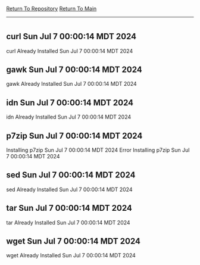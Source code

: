 [Return To Repository](https://github.com/DigitalWarrior/piholeparser/)
[Return To Main](https://github.com/DigitalWarrior/piholeparser/blob/master/RecentRunLogs/Mainlog.md)
____________________________________
# 
## curl Sun Jul  7 00:00:14 MDT 2024
curl Already Installed Sun Jul  7 00:00:14 MDT 2024
## gawk Sun Jul  7 00:00:14 MDT 2024
gawk Already Installed Sun Jul  7 00:00:14 MDT 2024
## idn Sun Jul  7 00:00:14 MDT 2024
idn Already Installed Sun Jul  7 00:00:14 MDT 2024
## p7zip Sun Jul  7 00:00:14 MDT 2024
Installing p7zip Sun Jul  7 00:00:14 MDT 2024
Error Installing p7zip Sun Jul  7 00:00:14 MDT 2024
## sed Sun Jul  7 00:00:14 MDT 2024
sed Already Installed Sun Jul  7 00:00:14 MDT 2024
## tar Sun Jul  7 00:00:14 MDT 2024
tar Already Installed Sun Jul  7 00:00:14 MDT 2024
## wget Sun Jul  7 00:00:14 MDT 2024
wget Already Installed Sun Jul  7 00:00:14 MDT 2024
